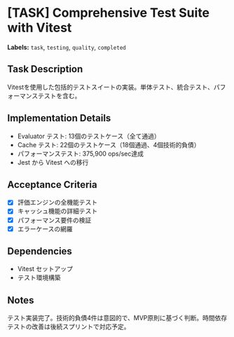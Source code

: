 # [TASK] Comprehensive Test Suite with Vitest

**Labels:** `task`, `testing`, `quality`, `completed`

## Task Description
Vitestを使用した包括的テストスイートの実装。単体テスト、統合テスト、パフォーマンステストを含む。

## Implementation Details
- Evaluator テスト: 13個のテストケース（全て通過）
- Cache テスト: 22個のテストケース（18個通過、4個技術的負債）
- パフォーマンステスト: 375,900 ops/sec達成
- Jest から Vitest への移行

## Acceptance Criteria
- [x] 評価エンジンの全機能テスト
- [x] キャッシュ機能の詳細テスト
- [x] パフォーマンス要件の検証
- [x] エラーケースの網羅

## Dependencies
- Vitest セットアップ
- テスト環境構築

## Notes
テスト実装完了。技術的負債4件は意図的で、MVP原則に基づく判断。時間依存テストの改善は後続スプリントで対応予定。